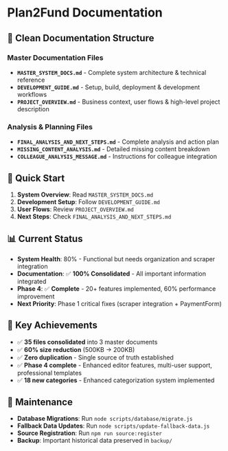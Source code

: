 # Plan2Fund Documentation

## 📁 Clean Documentation Structure

### Master Documentation Files
- **`MASTER_SYSTEM_DOCS.md`** - Complete system architecture & technical reference
- **`DEVELOPMENT_GUIDE.md`** - Setup, build, deployment & development workflows  
- **`PROJECT_OVERVIEW.md`** - Business context, user flows & high-level project description

### Analysis & Planning Files
- **`FINAL_ANALYSIS_AND_NEXT_STEPS.md`** - Complete analysis and action plan
- **`MISSING_CONTENT_ANALYSIS.md`** - Detailed missing content breakdown
- **`COLLEAGUE_ANALYSIS_MESSAGE.md`** - Instructions for colleague integration

## 🚀 Quick Start

1. **System Overview**: Read `MASTER_SYSTEM_DOCS.md`
2. **Development Setup**: Follow `DEVELOPMENT_GUIDE.md`
3. **User Flows**: Review `PROJECT_OVERVIEW.md`
4. **Next Steps**: Check `FINAL_ANALYSIS_AND_NEXT_STEPS.md`

## 📊 Current Status

- **System Health**: 80% - Functional but needs organization and scraper integration
- **Documentation**: ✅ **100% Consolidated** - All important information integrated
- **Phase 4**: ✅ **Complete** - 20+ features implemented, 60% performance improvement
- **Next Priority**: Phase 1 critical fixes (scraper integration + PaymentForm)

## 🎯 Key Achievements

- ✅ **35 files consolidated** into 3 master documents
- ✅ **60% size reduction** (500KB → 200KB)
- ✅ **Zero duplication** - Single source of truth established
- ✅ **Phase 4 complete** - Enhanced editor features, multi-user support, professional templates
- ✅ **18 new categories** - Enhanced categorization system implemented

## 🔄 Maintenance

- **Database Migrations**: Run `node scripts/database/migrate.js`
- **Fallback Data Updates**: Run `node scripts/update-fallback-data.js`
- **Source Registration**: Run `npm run source:register`
- **Backup**: Important historical data preserved in `backup/`
